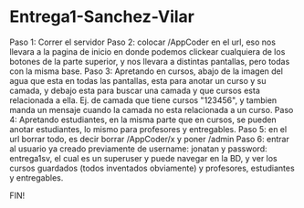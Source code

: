# Entrega1-Sanchez-Vilar

Paso 1: Correr el servidor
Paso 2: colocar /AppCoder en el url, eso nos llevara a la pagina de inicio en donde podemos clickear cualquiera de los botones de la parte superior, y nos llevara a distintas pantallas, pero todas con la misma base.
Paso 3: Apretando en cursos, abajo de la imagen del agua que esta en todas las pantallas, esta para anotar un curso y su camada, y debajo esta para buscar una camada y que cursos esta relacionada a ella. Ej. de camada que tiene cursos "123456", y tambien manda un mensaje cuando la camada no esta relacionada a un curso.
Paso 4: Apretando estudiantes, en la misma parte que en cursos, se pueden anotar estudiantes, lo mismo para profesores y entregables.
Paso 5: en el url borrar todo, es decir borrar /AppCoder/x y poner /admin
Paso 6: entrar al usuario ya creado previamente de username: jonatan y password: entrega1sv, el cual es un superuser y puede navegar en la BD, y ver los cursos guardados (todos inventados obviamente) y profesores, estudiantes y entregables.

FIN!

